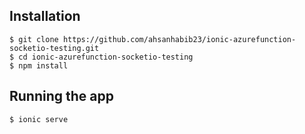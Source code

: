 ## Installation

```
$ git clone https://github.com/ahsanhabib23/ionic-azurefunction-socketio-testing.git
$ cd ionic-azurefunction-socketio-testing
$ npm install
```

## Running the app

```
$ ionic serve
```